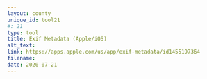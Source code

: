 ```yaml
---
layout: county 
unique_id: tool21
#: 21
type: tool
title: Exif Metadata (Apple/iOS)
alt_text: 
link: https://apps.apple.com/us/app/exif-metadata/id1455197364
filename: 
date: 2020-07-21
---
```

